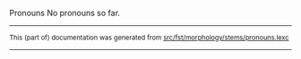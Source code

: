 Pronouns
No pronouns so far.

* * *

<small>This (part of) documentation was generated from [src/fst/morphology/stems/pronouns.lexc](https://github.com/giellalt/lang-nds/blob/main/src/fst/morphology/stems/pronouns.lexc)</small>

---

